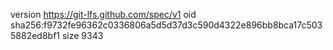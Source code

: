 version https://git-lfs.github.com/spec/v1
oid sha256:f9732fe96362c0336806a5d5d37d3c590d4322e896bb8bca17c5035882ed8bf1
size 9343
